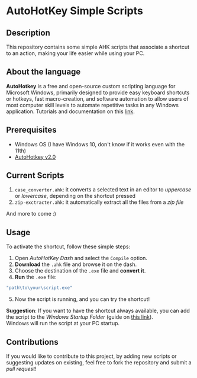 # AutoHotKey Simple Scripts

## Description
This repository contains some simple AHK scripts that associate a shortcut to an action, making your life easier while using your PC.

## About the language
**AutoHotkey** is a free and open-source custom scripting language for Microsoft Windows, primarily designed to provide easy keyboard shortcuts or hotkeys, fast macro-creation, and software automation to allow users of most computer skill levels to automate repetitive tasks in any Windows application. Tutorials and documentation on this [link](https://www.autohotkey.com/docs/v2/).

## Prerequisites
- Windows OS (I have Windows 10, don't know if it works even with the 11th)
- [AutoHotkey v2.0](https://www.autohotkey.com/download/)

## Current Scripts
1. `case_converter.ahk`: it converts a selected text in an editor to *uppercase* or *lowercase*, depending on the shortcut pressed
2. `zip-exctracter.ahk`: it automatically extract all the files from a *zip file*
   
And more to come :)

## Usage
To activate the shortcut, follow these simple steps:
1. Open *AutoHotKey Dash* and select the `Compile` option.
2. **Download** the `.ahk` file and browse it on the dash.
3. Choose the destination of the `.exe` file and **convert it**.
4. **Run** the `.exe` file: 
```sh
"path\to\your\script.exe"
```
5. Now the script is running, and you can try the shortcut!

**Suggestion**: If you want to have the shortcut always available, you can add the script to the *Windows Startup Folder* (guide on [this link](https://www.dell.com/support/kbdoc/en-us/000124550/how-to-add-app-to-startup-in-windows-10#:~:text=Add%20apps%20to%20startup%20in%20Windows%2010.&text=In%20the%20Run%20command%20field,key%20to%20open%20Startup%20folder.&text=Copy%20and%20paste%20the%20app,app%20is%20added%20to%20startup.)).  
Windows will run the script at your PC startup.

## Contributions
If you would like to contribute to this project, by adding new scripts or suggesting updates on existing, feel free to fork the repository and submit a *pull request*!
